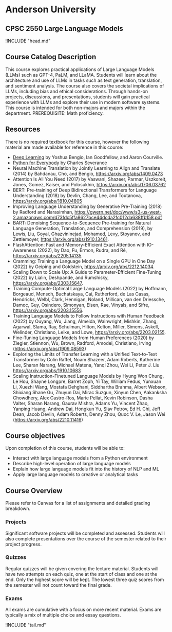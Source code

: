 Anderson University
===================

CPSC 2550 Large Language Models
------------------------------

!INCLUDE "head.md"

Course Catalog Description
--------------------------

This course explores practical applications of Large Language Models (LLMs) such as GPT-4, PaLM, and LLaMA. Students will learn about the architecture and use of LLMs in tasks such as text generation, translation, and sentiment analysis. The course also covers the societal implications of LLMs, including bias and ethical considerations. Through hands-on projects, discussions, and presentations, students will gain practical experience with LLMs and explore their use in modern software systems. This course is intended for both non-majors and majors within the department. PREREQUISITE: Math proficiency.

Resources
---------

There is no required textbook for this course, however the following material are made available for reference in this course:

- [Deep Learning](http://www.deeplearningbook.org) by Yoshua Bengio, Ian Goodfellow, and Aaron Courville.
- [Python for Everybody](https://www.py4e.com/) by Charles Severance
- Neural Machine Translation by Jointly Learning to Align and Translate (2014) by Bahdanau, Cho, and Bengio, https://arxiv.org/abs/1409.0473
- Attention Is All You Need (2017) by Vaswani, Shazeer, Parmar, Uszkoreit, Jones, Gomez, Kaiser, and Polosukhin, https://arxiv.org/abs/1706.03762
- BERT: Pre-training of Deep Bidirectional Transformers for Language Understanding (2018) by Devlin, Chang, Lee, and Toutanova, https://arxiv.org/abs/1810.04805
- Improving Language Understanding by Generative Pre-Training (2018) by Radford and Narasimhan, https://gwern.net/doc/www/s3-us-west-2.amazonaws.com/d73fdc5ffa8627bce44dcda2fc012da638ffb158.pdf
- BART: Denoising Sequence-to-Sequence Pre-training for Natural Language Generation, Translation, and Comprehension (2019), by Lewis, Liu, Goyal, Ghazvininejad, Mohamed, Levy, Stoyanov, and Zettlemoyer, https://arxiv.org/abs/1910.13461.
- FlashAttention: Fast and Memory-Efficient Exact Attention with IO-Awareness (2022), by Dao, Fu, Ermon, Rudra, and Ré, https://arxiv.org/abs/2205.14135.
- Cramming: Training a Language Model on a Single GPU in One Day (2022) by Geiping and Goldstein, https://arxiv.org/abs/2212.14034.
- Scaling Down to Scale Up: A Guide to Parameter-Efficient Fine-Tuning (2022) by Lialin, Deshpande, and Rumshisky, https://arxiv.org/abs/2303.15647.
- Training Compute-Optimal Large Language Models (2022) by Hoffmann, Borgeaud, Mensch, Buchatskaya, Cai, Rutherford, de Las Casas, Hendricks, Welbl, Clark, Hennigan, Noland, Millican, van den Driessche, Damoc, Guy, Osindero, Simonyan, Elsen, Rae, Vinyals, and Sifre, https://arxiv.org/abs/2203.15556.
- Training Language Models to Follow Instructions with Human Feedback (2022) by Ouyang, Wu, Jiang, Almeida, Wainwright, Mishkin, Zhang, Agarwal, Slama, Ray, Schulman, Hilton, Kelton, Miller, Simens, Askell, Welinder, Christiano, Leike, and Lowe, https://arxiv.org/abs/2203.02155.
- Fine-Tuning Language Models from Human Preferences (2020) by Ziegler, Stiennon, Wu, Brown, Radford, Amodei, Christiano, Irving (https://arxiv.org/abs/1909.08593)
- Exploring the Limits of Transfer Learning with a Unified Text-to-Text Transformer by Colin Raffel, Noam Shazeer, Adam Roberts, Katherine Lee, Sharan Narang, Michael Matena, Yanqi Zhou, Wei Li, Peter J. Liu https://arxiv.org/abs/1910.10683
- Scaling Instruction-Finetuned Language Models by Hyung Won Chung, Le Hou, Shayne Longpre, Barret Zoph, Yi Tay, William Fedus, Yunxuan Li, Xuezhi Wang, Mostafa Dehghani, Siddhartha Brahma, Albert Webson, Shixiang Shane Gu, Zhuyun Dai, Mirac Suzgun, Xinyun Chen, Aakanksha Chowdhery, Alex Castro-Ros, Marie Pellat, Kevin Robinson, Dasha Valter, Sharan Narang, Gaurav Mishra, Adams Yu, Vincent Zhao, Yanping Huang, Andrew Dai, Hongkun Yu, Slav Petrov, Ed H. Chi, Jeff Dean, Jacob Devlin, Adam Roberts, Denny Zhou, Quoc V. Le, Jason Wei (https://arxiv.org/abs/2210.11416)

Course objectives
-----------------

Upon completion of this course, students will be able to:

- Interact with large language models from a Python environment
- Describe high-level operation of large language models
- Explain how large language models fit into the history of NLP and ML
- Apply large language models to creative or analytical tasks

Course Overview
---------------

Please refer to Canvas for a list of assignments and detailed grading breakdown.

### Projects

Significant software projects will be completed and assessed. Students will also complete presentations over the course of the semester related to their project progress.

### Quizzes

Regular quizzes will be given covering the lecture material. Students will have two attempts on each quiz, one at the start of class and one at the end. Only the highest score will be kept. The lowest three quiz scores from the semester will not count toward the final grade.

### Exams

All exams are cumulative with a focus on more recent material. Exams are typically a mix of multiple choice and essay questions.

!INCLUDE "tail.md"
